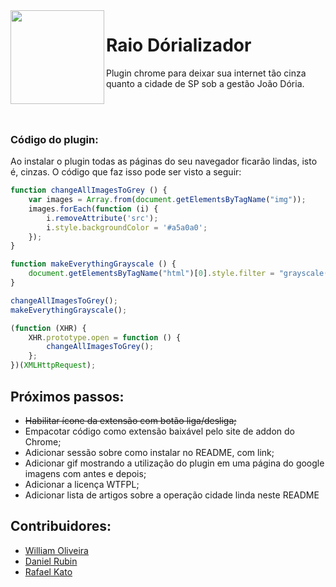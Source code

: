 <img src="https://cloud.githubusercontent.com/assets/762639/22410056/3ce4cbce-e67a-11e6-8dfd-b39635ea1172.jpg" width="150px" align="left">

# Raio Dórializador

Plugin chrome para deixar sua internet tão cinza quanto a cidade de SP sob a gestão João Dória. 

<br><br>
### Código do plugin:

Ao instalar o plugin todas as páginas do seu navegador ficarão lindas, isto é, cinzas. O código que faz isso pode ser visto a seguir:

```javascript
function changeAllImagesToGrey () {
	var images = Array.from(document.getElementsByTagName("img"));
	images.forEach(function (i) {
		i.removeAttribute('src');
		i.style.backgroundColor = '#a5a0a0';
	});
}

function makeEverythingGrayscale () {
	document.getElementsByTagName("html")[0].style.filter = "grayscale(100%)";
}

changeAllImagesToGrey();
makeEverythingGrayscale();

(function (XHR) {
    XHR.prototype.open = function () {
        changeAllImagesToGrey();
    };
})(XMLHttpRequest);
```

## Próximos passos:

* ~~Habilitar ícone da extensão com botão liga/desliga;~~
* Empacotar código como extensão baixável pelo site de addon do Chrome;
* Adicionar sessão sobre como instalar no README, com link;
* Adicionar gif mostrando a utilização do plugin em uma página do google imagens com antes e depois;
* Adicionar a licença WTFPL;
* Adicionar lista de artigos sobre a operação cidade linda neste README

## Contribuidores:

* [William Oliveira](https://www.github.com/woliveiras)
* [Daniel Rubin](https://www.github.com/dann95)
* [Rafael Kato](https://www.github.com/rafakato)
